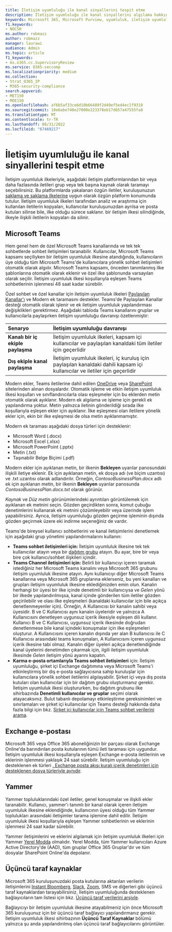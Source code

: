 ```yaml
---
title: İletişim uyumluluğu ile kanal sinyallerini tespit etme
description: İletişim uyumluluğu ile kanal sinyallerini algılama hakkında daha fazla bilgi edinin.
keywords: Microsoft 365, Microsoft Purview, uyumluluk, iletişim uyumluluğu
f1.keywords:
- NOCSH
ms.author: robmazz
author: robmazz
manager: laurawi
audience: Admin
ms.topic: article
f1_keywords:
- ms.o365.cc.SupervisoryReview
ms.service: O365-seccomp
ms.localizationpriority: medium
ms.collection:
- Strat_O365_IP
- M365-security-compliance
search.appverid:
- MET150
- MOE150
ms.openlocfilehash: af6b5af33ce6d10b66489f2d49ef5ed4ec1f9310
ms.sourcegitcommit: 10e6abe740e27000e223378eb17d657a47555fa8
ms.translationtype: MT
ms.contentlocale: tr-TR
ms.lasthandoff: 08/31/2022
ms.locfileid: "67469217"
---
```

# <a name="detect-channel-signals-with-communication-compliance"></a>İletişim uyumluluğu ile kanal sinyallerini tespit etme

İletişim uyumluluk ilkeleriyle, aşağıdaki iletişim platformlarından bir veya daha fazlasında iletileri grup veya tek başına kaynak olarak taramayı seçebilirsiniz. Bu platformlarda yakalanan özgün iletiler, kuruluşunuzun [saklama ve saklama ilkelerine](/microsoft-365/compliance/information-governance) uygun olarak özgün platform konumunda tutulur. İletişim uyumluluk ilkeleri tarafından analiz ve araştırma için kullanılan iletilerin kopyaları, kullanıcılar kuruluşunuzdan ayrılsa ve posta kutuları silinse bile, ilke olduğu sürece saklanır. bir iletişim ilkesi silindiğinde, ilkeyle ilişkili iletilerin kopyaları da silinir.

## <a name="microsoft-teams"></a>Microsoft Teams

Hem genel hem de özel Microsoft Teams kanallarında ve tek tek sohbetlerde sohbet iletişimleri taranabilir. Kullanıcılar, Microsoft Teams kapsamı seçiliyken bir iletişim uyumluluk ilkesine atandığında, kullanıcıların üye olduğu tüm Microsoft Teams'de kullanıcılara yönelik sohbet iletişimleri otomatik olarak algıılır. Microsoft Teams kapsamı, önceden tanımlanmış ilke şablonlarına otomatik olarak eklenir ve özel ilke şablonunda varsayılan olarak seçilir. İletişim uyumluluk ilkesi koşullarıyla eşleşen Teams sohbetlerinin işlenmesi 48 saat kadar sürebilir.

Özel sohbet ve özel kanallar için iletişim uyumluluk ilkeleri [Paylaşılan Kanallar'ı](/MicrosoftTeams/shared-channels) ve Modern ek taramasını destekler. Teams'de Paylaşılan Kanallar desteği otomatik olarak işlenir ve ek iletişim uyumluluk yapılandırması değişiklikleri gerektirmez. Aşağıdaki tabloda Teams kanallarını gruplar ve kullanıcılarla paylaşırken iletişim uyumluluğu davranışı özetlenmiştir:

|**Senaryo**|**İletişim uyumluluğu davranışı**|
|:-----------|:------------------------------------|
| **Kanalı bir iç ekiple paylaşma** | İletişim uyumluluk ilkeleri, kapsam içi kullanıcılar ve paylaşılan kanaldaki tüm iletiler için geçerlidir |
| **Dış ekiple kanal paylaşma** | İletişim uyumluluk ilkeleri, iç kuruluş için paylaşılan kanaldaki dahili kapsam içi kullanıcılar ve iletiler için geçerlidir |

Modern ekler, Teams iletilerine dahil edilen [OneDrive](/onedrive/plan-onedrive-enterprise#modern-attachments) veya [SharePoint](/sharepoint/dev/solution-guidance/modern-experience-customizations) sitelerinden alınan dosyalardır. Otomatik işleme ve etkin iletişim uyumluluk ilkesi koşulları ve sınıflandırıcılarla olası eşleşmeler için bu eklerden metin otomatik olarak ayıklanır. Modern ek algılama ve işleme için gerekli ek yapılandırma yoktur. Metin yalnızca iletinin gönderildiği sırada ilke koşullarıyla eşleşen ekler için ayıklanır. İlke eşleşmesi olan iletilere yönelik ekler için, ekin bir ilke eşleşmesi de olsa metin ayıklanmamıştır.

Modern ek taraması aşağıdaki dosya türleri için desteklenir:

- Microsoft Word (.docx)
- Microsoft Excel (.xlsx)
- Microsoft PowerPoint (.pptx)
- Metin (.txt)
- Taşınabilir Belge Biçimi (.pdf)

Modern ekler için ayıklanan metin, bir ilkenin **Bekleyen** uyarılar panosundaki ilişkili iletiye eklenir. Ek için ayıklanan metin, ek dosya adı (ve biçim uzantısı) ve .txt uzantısı olarak adlandırılır. Örneğin, *ContosoBusinessPlan.docx* adlı ek için ayıklanan metin, bir ilkenin **Bekleyen** uyarılar panosunda *ContosoBusinessPlan.docx.txt* olarak görünür.

*Kaynak* ve *Düz metin* görünümlerindeki ayrıntıları görüntülemek için ayıklanan ek metnini seçin. Gözden geçirdikten sonra, komut çubuğu denetimlerini kullanarak ek metnini çözümleyebilir veya üzerinde işlem yapabilirsiniz. Ayrıca, iletişim uyumluluğu gözden geçirme işleminin dışında gözden geçirmek üzere eki indirme seçeneğiniz de vardır.

Teams'de bireysel kullanıcı sohbetlerini ve kanal iletişimlerini denetlemek için aşağıdaki grup yönetimi yapılandırmalarını kullanın:

- **Teams sohbet iletişimleri için:** İletişim uyumluluk ilkesine tek tek kullanıcılar atayın veya bir [dağıtım grubu](https://support.office.com/article/Distribution-groups-E8BA58A8-FAB2-4AAF-8AA1-2A304052D2DE) atayın. Bu ayar, bire bir veya bire çok kullanıcı/sohbet ilişkileri içindir.
- **Teams Channel iletişimleri için:** Belirli bir kullanıcıyı içeren taramak istediğiniz her Microsoft Teams kanalını veya Microsoft 365 grubunu iletişim uyumluluk ilkesine atayın. Aynı kullanıcıyı diğer Microsoft Teams kanallarına veya Microsoft 365 gruplarına eklerseniz, bu yeni kanalları ve grupları iletişim uyumluluk ilkesine eklediğinizden emin olun. Kanalın herhangi bir üyesi bir ilke içinde denetimli bir kullanıcıysa ve *Gelen* yönü bir ilkede yapılandırılmışsa, kanal içinde gönderilen tüm iletiler gözden geçirilebilir ve olası ilke eşleşmeleri (kanaldaki kullanıcılar için bile açıkça denetlenmeyenler için). Örneğin, A Kullanıcısı bir kanalın sahibi veya üyesidir. B ve C Kullanıcısı aynı kanalın üyeleridir ve yalnızca A Kullanıcısını denetleyen uygunsuz içerik ilkesiyle eşleşen dili kullanır. Kullanıcı B ve C Kullanıcısı, uygunsuz içerik ilkesinde doğrudan denetlenmese bile kanal içindeki konuşmalar için ilke eşleşmeleri oluşturur. A Kullanıcısını içeren kanalın dışında yer alan B kullanıcısı ile C Kullanıcısı arasındaki teams konuşmaları, A Kullanıcısını içeren uygunsuz içerik ilkesine tabi olmaz. Kanalın diğer üyeleri açıkça denetlendiğinde kanal üyelerini denetimden çıkarmak için, ilgili iletişim uyumluluk ilkesinde *Gelen* iletişim yönü ayarını kapatın.
- **Karma e-posta ortamlarıyla Teams sohbet iletişimleri** için: İletişim uyumluluğu, şirket içi Exchange dağıtımına veya Microsoft Teams'i etkinleştirmiş bir dış e-posta sağlayıcısına sahip kuruluşlar için kullanıcılara yönelik sohbet iletilerini algılayabilir. Şirket içi veya dış posta kutuları olan kullanıcılar için bir dağıtım grubu oluşturmanız gerekir. İletişim uyumluluk ilkesi oluştururken, bu dağıtım grubunu ilke sihirbazında **Denetimli kullanıcılar ve gruplar** seçimi olarak atayacaksınız. Bulut tabanlı depolamayı etkinleştirme gereksinimleri ve sınırlamaları ve şirket içi kullanıcılar için Teams desteği hakkında daha fazla bilgi için bkz. [Şirket içi kullanıcılar için Teams sohbet verilerini arama](/microsoft-365/compliance/search-cloud-based-mailboxes-for-on-premises-users).

## <a name="exchange-email"></a>Exchange e-postası

Microsoft 365 veya Office 365 aboneliğinizin bir parçası olarak Exchange Online'da barındırılan posta kutularının tümü ileti taraması için uygundur. İletişim uyumluluk ilkesi koşullarıyla eşleşen Exchange e-posta iletilerinin ve eklerinin işlenmesi yaklaşık 24 saat sürebilir. İletişim uyumluluğu için desteklenen ek türleri [, Exchange posta akışı kuralı içerik denetimleri için desteklenen dosya türleriyle aynıdır](/exchange/security-and-compliance/mail-flow-rules/inspect-message-attachments#supported-file-types-for-mail-flow-rule-content-inspection).

## <a name="yammer"></a>Yammer

Yammer topluluklarındaki özel iletiler, genel konuşmalar ve ilişkili ekler taranabilir. Kullanıcı, yammer'ı tanımlı bir kanal olarak içeren iletişim uyumluluk ilkesine eklendiğinde, kullanıcının üyesi olduğu tüm Yammer toplulukları arasındaki iletişimler tarama işlemine dahil edilir. İletişim uyumluluk ilkesi koşullarıyla eşleşen Yammer sohbetlerinin ve eklerinin işlenmesi 24 saat kadar sürebilir. 

Yammer iletişimlerini ve eklerini algılamak için iletişim uyumluluk ilkeleri için Yammer [Yerel Modda](/yammer/configure-your-yammer-network/overview-native-mode) olmalıdır. Yerel Modda, tüm Yammer kullanıcıları Azure Active Directory'de (AAD), tüm gruplar Office 365 Gruplar'dır ve tüm dosyalar SharePoint Online'da depolanır.

## <a name="third-party-sources"></a>Üçüncü taraf kaynaklar

Microsoft 365 kuruluşunuzdaki posta kutularına aktarılan verilerin iletişimlerini [Instant Bloomberg](/microsoft-365/compliance/archive-instant-bloomberg-data), [Slack](/microsoft-365/compliance/archive-slack-data), [Zoom](/microsoft-365/compliance/archive-zoommeetings-data), SMS ve diğerleri gibi üçüncü taraf kaynaklardan tarayabilirsiniz. İletişim uyumluluğunda desteklenen bağlayıcıların tam listesi için bkz. [Üçüncü taraf verilerini arşivle](/microsoft-365/compliance/archiving-third-party-data).

Bağlayıcıyı bir iletişim uyumluluk ilkesine atayabilmeniz için önce Microsoft 365 kuruluşunuz için bir üçüncü taraf bağlayıcı yapılandırmanız gerekir. İletişim uyumluluk ilkesi sihirbazının **Üçüncü Taraf Kaynaklar** bölümü yalnızca şu anda yapılandırılmış olan üçüncü taraf bağlayıcılarını görüntüler.
